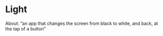 # Light

About: “an app that changes the screen from black to white, and back, at the tap of a button”
